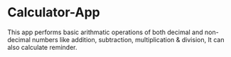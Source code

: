 # Calculator-App
This app performs basic arithmatic operations of both decimal and non- decimal numbers like addition, subtraction, multiplication &amp; division, It can also calculate reminder.  
